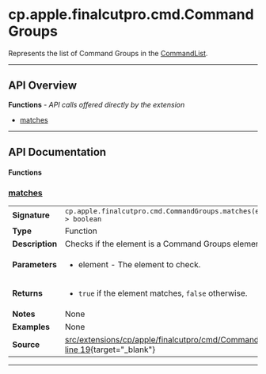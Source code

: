 # cp.apple.finalcutpro.cmd.CommandGroups

Represents the list of Command Groups in the [CommandList](cp.apple.finalcutpro.cmd.CommandList.md).

---

## API Overview
**Functions** - _API calls offered directly by the extension_
 * [matches](#matches)


---

## API Documentation

#### Functions


### [matches](#matches)

|                                             |                                                                                     |
| --------------------------------------------|-------------------------------------------------------------------------------------|
| **Signature**                               | `cp.apple.finalcutpro.cmd.CommandGroups.matches(element) -> boolean`                                                                    |
| **Type**                                    | Function                                                                     |
| **Description**                             | Checks if the element is a Command Groups element.                                                                     |
| **Parameters**                              | <ul><li>element - The element to check.</li></ul> |
| **Returns**                                 | <ul><li>`true` if the element matches, `false` otherwise.</li></ul>          |
| **Notes**                                   | None |
| **Examples**                                | None |
| **Source**                                  | [src/extensions/cp/apple/finalcutpro/cmd/CommandGroups.lua line 19](https://github.com/CommandPost/CommandPost/blob/develop/src/extensions/cp/apple/finalcutpro/cmd/CommandGroups.lua#L19){target="_blank"} |

---

